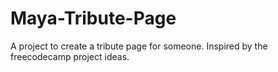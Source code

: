 # Maya-Tribute-Page
A project to create a tribute page for someone. 
Inspired by the freecodecamp project ideas. 
